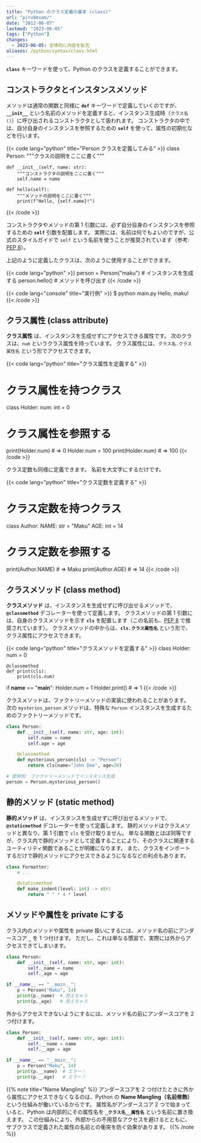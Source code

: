 ```yaml
---
title: "Python のクラス定義の基本 (class)"
url: "p/ru9mxam/"
date: "2012-06-07"
lastmod: "2023-06-05"
tags: ["Python"]
changes:
  - 2023-06-05: 全体的に内容を拡充
aliases: /python/syntax/class.html
---
```


__`class`__ キーワードを使って、Python のクラスを定義することができます。


コンストラクタとインスタンスメソッド
----

メソッドは通常の関数と同様に __`def`__ キーワードで定義していくのですが、__`__init__`__ という名前のメソッドを定義すると、インスタンス生成時（`クラス名()`）に呼び出されるコンストラクタとして扱われます。
コンストラクタの中では、自分自身のインスタンスを参照するための __`self`__ を使って、属性の初期化などを行います。

{{< code lang="python" title="Person クラスを定義してみる" >}}
class Person:
    """クラスの説明をここに書く"""

    def __init__(self, name: str):
        """コンストラクタの説明をここに書く"""
        self.name = name

    def hello(self):
        """メソッドの説明をここに書く"""
        print(f"Hello, {self.name}!")
{{< /code >}}

コンストラクタやメソッドの第 1 引数には、必ず自分自身のインスタンスを参照するための __`self`__ 引数を配置します。
実際には、名前は何でもよいのですが、公式のスタイルガイドで `self` という名前を使うことが推奨されています（参考: [PEP 8](https://pep8.org/#function-and-method-arguments)）。

上記のように定義したクラスは、次のように使用することができます。

{{< code lang="python" >}}
person = Person("maku")  # インスタンスを生成する
person.hello()           # メソッドを呼び出す
{{< /code >}}

{{< code lang="console" title="実行例" >}}
$ python main.py
Hello, maku!
{{< /code >}}


クラス属性 (class attribute)
----

__クラス属性__ は、インスタンスを生成せずにアクセスできる属性です。
次のクラスは、`num` というクラス属性を持っています。
クラス属性には、`クラス名.クラス属性名` という形でアクセスできます。

{{< code lang="python" title="クラス属性を定義する" >}}
# クラス属性を持つクラス
class Holder:
    num: int = 0

# クラス属性を参照する
print(Holder.num)  # => 0
Holder.num = 100
print(Holder.num)  # => 100
{{< /code >}}

クラス定数も同様に定義できます。
名前を大文字にするだけです。

{{< code lang="python" title="クラス定数を定義する" >}}
# クラス定数を持つクラス
class Author:
    NAME: str = "Maku"
    AGE: int = 14

# クラス定数を参照する
print(Author.NAME)  # => Maku
print(Author.AGE)   # => 14
{{< /code >}}


クラスメソッド (class method)
----

__クラスメソッド__ は、インスタンスを生成せずに呼び出せるメソッドで、__`@classmethod`__ デコレーターを使って定義します。
クラスメソッドの第 1 引数には、自身のクラスメソッドを示す __`cls`__ を配置します（この名前も、[PEP 8](https://pep8.org/#function-and-method-arguments) で推奨されています）。
クラスメソッドの中からは、__`cls.クラス属性名`__ という形で、クラス属性にアクセスできます。

{{< code lang="python" title="クラスメソッドを定義する" >}}
class Holder:
    num = 0

    @classmethod
    def print(cls):
        print(cls.num)

if __name__ == "__main__":
    Holder.num = 1
    Holder.print()  # => 1
{{< /code >}}

クラスメソッドは、ファクトリーメソッドの実装に使われることがあります。
次の `mysterios_person` メソッドは、特殊な `Person` インスタンスを生成するためのファクトリーメソッドです。

```python
class Person:
    def __init__(self, name: str, age: int):
        self.name = name
        self.age = age

    @classmethod
    def mysterious_person(cls) -> "Person":
        return cls(name="John Doe", age=20)

# 使用例: ファクトリーメソッドでインスタンス生成
person = Person.mysterious_person()
```


静的メソッド (static method)
----

__静的メソッド__ は、インスタンスを生成せずに呼び出せるメソッドで、__`@staticmethod`__ デコレーターを使って定義します。
静的メソッドはクラスメソッドと異なり、第 1 引数で `cls` を受け取りません。
単なる関数とほぼ同等ですが、クラス内で静的メソッドとして定義することにより、そのクラスに関連するユーティリティ関数であることが明確になります。
また、クラスをインポートするだけで静的メソッドにアクセスできるようになるなどの利点もあります。

```python
class Formatter:
    # ...

    @staticmethod
    def make_indent(level: int) -> str:
        return " " * 4 * level
```


メソッドや属性を private にする
----

クラス内のメソッドや属性を private 扱いにするには、メソッド名の前にアンダースコア __`_`__ を 1 つ付けます。
ただし、これは単なる慣習で、実際には外からアクセスできてしまいます。

```python
class Person:
    def __init__(self, name: str, age: int):
        self._name = name
        self._age = age

if __name__ == "__main__":
    p = Person("Maku", 14)
    print(p._name)  # 見えちゃう
    print(p._age)   # 見えちゃう
```

外からアクセスできないようにするには、メソッド名の前にアンダースコアを 2 つ付けます。

```python
class Person:
    def __init__(self, name: str, age: int):
        self.__name = name
        self.__age = age

if __name__ == "__main__":
    p = Person("Maku", 14)
    print(p.__name)  # エラー！
    print(p.__age)   # エラー！
```

{{% note title="Name Mangling" %}}
アンダースコアを 2 つ付けたときに外から属性にアクセスできなくなるのは、Python の __Name Mangling（名前修飾）__ という仕組みが働いているからです。
属性名がアンダースコア 2 つで始まっていると、Python は内部的にその属性名を __`_クラス名__属性名`__ という名前に置き換えます。
この仕組みにより、外部からの不用意なアクセスを避けるとともに、サブクラスで定義された属性の名前との衝突を防ぐ効果があります。
{{% /note %}}

